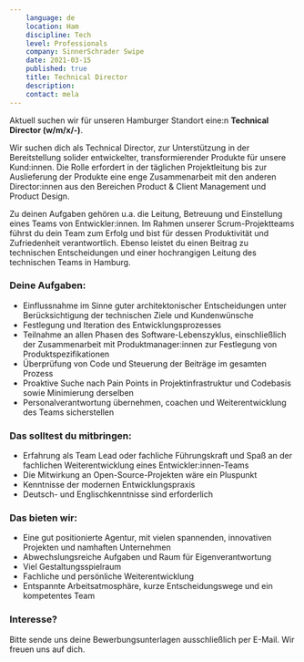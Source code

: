 ```yaml
---
    language: de
    location: Ham
    discipline: Tech
    level: Professionals
    company: SinnerSchrader Swipe
    date: 2021-03-15
    published: true
    title: Technical Director
    description: 
    contact: mela
---
```


Aktuell suchen wir für unseren Hamburger Standort eine:n **Technical Director (w/m/x/-)**.

Wir suchen dich als Technical Director, zur Unterstützung in der Bereitstellung solider entwickelter, transformierender Produkte für unsere Kund:innen. Die Rolle erfordert in der täglichen Projektleitung bis zur Auslieferung der Produkte eine enge Zusammenarbeit mit den anderen Director:innen aus den Bereichen Product & Client Management und Product Design.

Zu deinen Aufgaben gehören u.a. die Leitung, Betreuung und Einstellung eines Teams von Entwickler:innen. Im Rahmen unserer Scrum-Projektteams führst du dein Team zum Erfolg und bist für dessen Produktivität und Zufriedenheit verantwortlich. Ebenso leistet du einen Beitrag zu technischen Entscheidungen und einer hochrangigen Leitung des technischen Teams in Hamburg.

### Deine Aufgaben:

- Einflussnahme im Sinne guter architektonischer Entscheidungen unter Berücksichtigung der technischen Ziele und Kundenwünsche
- Festlegung und Iteration des Entwicklungsprozesses
- Teilnahme an allen Phasen des Software-Lebenszyklus, einschließlich der Zusammenarbeit mit Produktmanager:innen zur Festlegung von Produktspezifikationen
- Überprüfung von Code und Steuerung der Beiträge im gesamten Prozess
- Proaktive Suche nach Pain Points in Projektinfrastruktur und Codebasis sowie Minimierung derselben
- Personalverantwortung übernehmen, coachen und Weiterentwicklung des Teams sicherstellen

### Das solltest du mitbringen:

- Erfahrung als Team Lead oder fachliche Führungskraft und Spaß an der fachlichen Weiterentwicklung eines Entwickler:innen-Teams
- Die Mitwirkung an Open-Source-Projekten wäre ein Pluspunkt
- Kenntnisse der modernen Entwicklungspraxis
- Deutsch- und Englischkenntnisse sind erforderlich

### Das bieten wir:

- Eine gut positionierte Agentur, mit vielen spannenden, innovativen Projekten und namhaften Unternehmen
- Abwechslungsreiche Aufgaben und Raum für Eigenverantwortung
- Viel Gestaltungsspielraum
- Fachliche und persönliche Weiterentwicklung
- Entspannte Arbeitsatmosphäre, kurze Entscheidungswege und ein kompetentes Team

### Interesse?

Bitte sende uns deine Bewerbungsunterlagen ausschließlich per E-Mail. Wir freuen uns auf dich.
